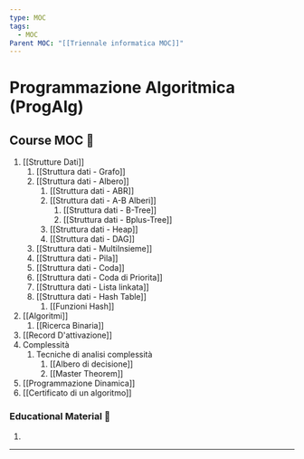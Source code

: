 ```yaml
---
type: MOC
tags:
  - MOC
Parent MOC: "[[Triennale informatica MOC]]"
---
```

# Programmazione Algoritmica (ProgAlg)

## Course MOC  📒
1. [[Strutture Dati]]
	1. [[Struttura dati - Grafo]]
	2. [[Struttura dati - Albero]]
		1. [[Struttura dati -  ABR]]
		2. [[Struttura dati - A-B Alberi]]
			1. [[Struttura dati - B-Tree]]
			2. [[Struttura dati - Bplus-Tree]]
		3. [[Struttura dati - Heap]]
		4. [[Struttura dati - DAG]]
	3. [[Struttura dati - MultiInsieme]]
	4. [[Struttura dati - Pila]]
	5. [[Struttura dati - Coda]]
	6. [[Struttura dati - Coda di Priorita]]
	7. [[Struttura dati - Lista linkata]]
	8. [[Struttura dati - Hash Table]]
		1. [[Funzioni Hash]]
2. [[Algoritmi]]
	1. [[Ricerca Binaria]]
3. [[Record D'attivazione]]
4. Complessità
	1. Tecniche di analisi complessità
		1. [[Albero di decisione]]
		2. [[Master Theorem]]
5. [[Programmazione Dinamica]]
6. [[Certificato di un algoritmo]]



### Educational Material 🧱
1. 

---

